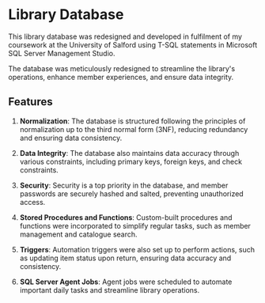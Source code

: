 # Library Database 
This library database was redesigned and developed in fulfilment of my coursework at the University of Salford using T-SQL statements in Microsoft SQL Server Management Studio.

The database was meticulously redesigned to streamline the library's operations, enhance member experiences, and ensure data integrity. 

## Features

1. **Normalization**: The database is structured following the principles of normalization up to the third normal form (3NF), reducing redundancy and ensuring data consistency.

2. **Data Integrity**: The database also maintains data accuracy through various constraints, including primary keys, foreign keys, and check constraints.

3. **Security**: Security is a top priority in the database, and member passwords are securely hashed and salted, preventing unauthorized access.

4. **Stored Procedures and Functions**: Custom-built procedures and functions were incorporated to simplify regular  tasks, such as member management and catalogue search.

5. **Triggers**: Automation triggers were also set up to perform actions, such as updating item status upon return, ensuring data accuracy and consistency.

6. **SQL Server Agent Jobs**: Agent jobs were scheduled to automate important daily tasks and streamline library operations.
